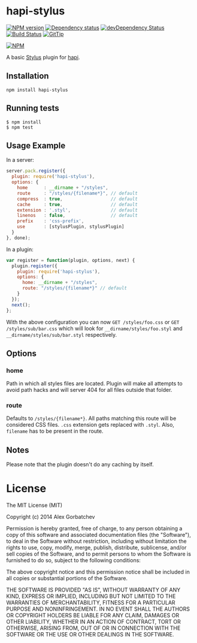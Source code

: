 # hapi-stylus

[![NPM version](https://badge.fury.io/js/hapi-stylus.svg)](http://badge.fury.io/js/hapi-stylus)
[![Dependency status](https://david-dm.org/alexgorbatchev/hapi-stylus.svg)](https://david-dm.org/alexgorbatchev/hapi-stylus)
[![devDependency Status](https://david-dm.org/alexgorbatchev/hapi-stylus/dev-status.svg)](https://david-dm.org/alexgorbatchev/hapi-stylus#info=devDependencies)
[![Build Status](https://api.travis-ci.org/alexgorbatchev/hapi-stylus.svg?branch=master)](https://travis-ci.org/alexgorbatchev/hapi-stylus)
[![GitTip](http://img.shields.io/gittip/alexgorbatchev.svg)](https://www.gittip.com/alexgorbatchev/)

[![NPM](https://nodei.co/npm/hapi-stylus.svg)](https://npmjs.org/package/hapi-stylus)

A basic [Stylus] plugin for [hapi].

## Installation

    npm install hapi-stylus

## Running tests

    $ npm install
    $ npm test

## Usage Example

In a server:

```javascript
server.pack.register({
  plugin: require('hapi-stylus'),
  options: {
    home      : __dirname + "/styles",
    route     : "/styles/{filename*}", // default
    compress  : true,                  // default
    cache     : true,                  // default
    extension : '.styl',               // default
    linenos   : false,                 // default
    prefix    : 'css-prefix',
    use       : [stylusPlugin, stylusPlugin]
  }
}, done);
```

In a plugin:

```javascript
var register = function(plugin, options, next) {
  plugin.register({
    plugin: require('hapi-stylus'),
    options: {
      home: __dirname + "/styles",
      route: "/styles/{filename*}" // default
    }
  });
  next();
};
```

With the above configuration you can now `GET /styles/foo.css` or `GET /styles/sub/bar.css` which will look for `__dirname/styles/foo.styl` and `__dirname/styles/sub/bar.styl` respectively.

## Options

### home

Path in which all styles files are located. Plugin will make all attempts to avoid path hacks and will server 404 for all files outside that folder.

### route

Defaults to `/styles/{filename*}`. All paths matching this route will be considered CSS files. `.css` extension gets replaced with `.styl`. Also, `filename` has to be present in the route.

## Notes

Please note that the plugin doesn't do any caching by itself.

# License

The MIT License (MIT)

Copyright (c) 2014 Alex Gorbatchev

Permission is hereby granted, free of charge, to any person obtaining a copy
of this software and associated documentation files (the "Software"), to deal
in the Software without restriction, including without limitation the rights
to use, copy, modify, merge, publish, distribute, sublicense, and/or sell
copies of the Software, and to permit persons to whom the Software is
furnished to do so, subject to the following conditions:

The above copyright notice and this permission notice shall be included in
all copies or substantial portions of the Software.

THE SOFTWARE IS PROVIDED "AS IS", WITHOUT WARRANTY OF ANY KIND, EXPRESS OR
IMPLIED, INCLUDING BUT NOT LIMITED TO THE WARRANTIES OF MERCHANTABILITY,
FITNESS FOR A PARTICULAR PURPOSE AND NONINFRINGEMENT. IN NO EVENT SHALL THE
AUTHORS OR COPYRIGHT HOLDERS BE LIABLE FOR ANY CLAIM, DAMAGES OR OTHER
LIABILITY, WHETHER IN AN ACTION OF CONTRACT, TORT OR OTHERWISE, ARISING FROM,
OUT OF OR IN CONNECTION WITH THE SOFTWARE OR THE USE OR OTHER DEALINGS IN
THE SOFTWARE.

[Stylus]: http://learnboost.github.io/stylus/
[hapi]: http://hapijs.com/
